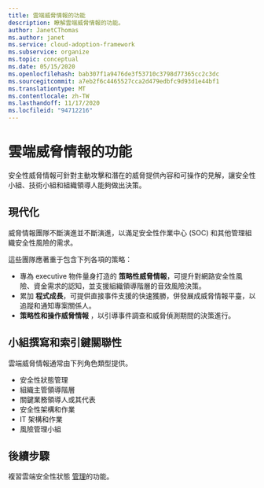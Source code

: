 ```yaml
---
title: 雲端威脅情報的功能
description: 瞭解雲端威脅情報的功能。
author: JanetCThomas
ms.author: janet
ms.service: cloud-adoption-framework
ms.subservice: organize
ms.topic: conceptual
ms.date: 05/15/2020
ms.openlocfilehash: bab307f1a9476de3f53710c3798d77365cc2c3dc
ms.sourcegitcommit: a7eb2f6c4465527cca2d479edbfc9d93d1e44bf1
ms.translationtype: MT
ms.contentlocale: zh-TW
ms.lasthandoff: 11/17/2020
ms.locfileid: "94712216"
---
```

# <a name="function-of-cloud-threat-intelligence"></a>雲端威脅情報的功能

安全性威脅情報可針對主動攻擊和潛在的威脅提供內容和可操作的見解，讓安全性小組、技術小組和組織領導人能夠做出決策。

## <a name="modernization"></a>現代化

威脅情報團隊不斷演進並不斷演進，以滿足安全性作業中心 (SOC) 和其他管理組織安全性風險的需求。

這些團隊應著重于包含下列各項的策略：

- 專為 executive 物件量身打造的 **策略性威脅情報**，可提升對網路安全性風險、資金需求的認知，並支援組織領導階層的音效風險決策。
- 累加 **程式成長**，可提供直接事件支援的快速獲勝，併發展成威脅情報平臺，以追蹤和通知專案關係人。
- **策略性和操作威脅情報** ，以引導事件調查和威脅偵測期間的決策進行。

## <a name="team-composition-and-key-relationships"></a>小組撰寫和索引鍵關聯性

雲端威脅情報通常由下列角色類型提供。

- 安全性狀態管理
- 組織主管領導階層
- 關鍵業務領導人或其代表
- 安全性架構和作業
- IT 架構和作業
- 風險管理小組

## <a name="next-steps"></a>後續步驟

複習雲端安全性狀態 [管理](./cloud-security-posture-management.md)的功能。
